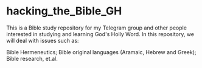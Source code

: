 # hacking_the_Bible_GH
 
This is a Bible study repository for my Telegram group and other people interested in studying and learning God's Holly Word.
In this repository, we will deal with issues such as: 

Bible Hermeneutics; Bible original languages (Aramaic, Hebrew and Greek); Bible research, et.al.

